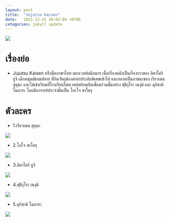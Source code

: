 ```yaml
---
layout: post
title:  "Jujutsu Kaisen"
date:   2021-12-25 20:02:09 +0700
categories: jekyll update
---
```


![](https://www.online-station.net/wp-content/uploads/2021/06/01b-8.jpg)

# เรื่องย่อ
- Jujutsu Kaisen หรือชื่อภาษาไทย มหาเวทย์ผนึกมาร เนื้อเรื่องหลักเป็นเรื่องราวของ อิตาโดริ ยูจิ เด็กหนุ่มมัธยมปลาย ที่กินวัตถุต้องคำสาประดับพิเศษเข้าไป และกลายเป็นภาชนะของ เรียวเมน สุคุนะ และได้เข้าเรียนที่โรงเรียนไสยเวทย์พร้อมกับเพื่อนร่วมชั้นอย่าง ฟุชิงุโระ เมงุมิ และ คุกิซาคิ โนบาระ โดยมีอาจารย์ประจำชั้นเป็น โกะโจ ซาโตรุ

# ตัวละคร
- 1.เรียวเมน สุคุนะ

![](https://cdn.brandthink.me/2021/06/02-1.png)

- 2.โกโจ ซาโตรุ

![](https://64.media.tumblr.com/23ab56dc00e2a67516b153c1ea17808c/4416dcb115e3b1f5-e0/s540x810/e2b20199365a2a2af84d5a882ce7a584cabeacaf.gifv)

- 3.อิตาโดริ ยูจิ

![](https://hinaboshi.com/rup/rupprakopwalidet/3906701559348586.jpg)

- 4.ฟุชิงุโระ เมงุมิ

![](https://i.pinimg.com/474x/60/ed/d1/60edd100f61be7554f696ee84d3ab9ff.jpg)

- 5.คุกิซาคิ โนบาระ

![](https://www.anime-planet.com/images/characters/149565.jpg?t=1604188230)